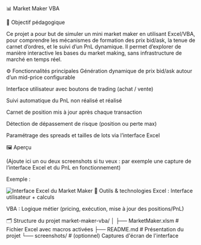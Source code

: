 📊 Market Maker VBA


🎯 Objectif pédagogique


Ce projet a pour but de simuler un mini market maker en utilisant Excel/VBA, pour comprendre les mécanismes de formation des prix bid/ask, la tenue de carnet d’ordres, et le suivi d’un PnL dynamique. Il permet d’explorer de manière interactive les bases du market making, sans infrastructure de marché en temps réel.

⚙️ Fonctionnalités principales
Génération dynamique de prix bid/ask autour d’un mid-price configurable

Interface utilisateur avec boutons de trading (achat / vente)

Suivi automatique du PnL non réalisé et réalisé

Carnet de position mis à jour après chaque transaction

Détection de dépassement de risque (position ou perte max)

Paramétrage des spreads et tailles de lots via l’interface Excel

🖼️ Aperçu


(Ajoute ici un ou deux screenshots si tu veux : par exemple une capture de l’interface Excel et du PnL en fonctionnement)

Exemple :

![Interface Excel du Market Maker](./screenshots/market_maker_excel_interface.png)
🧰 Outils & technologies
Excel : Interface utilisateur + calculs

VBA : Logique métier (pricing, exécution, mise à jour des positions/PnL)

🗂️ Structure du projet
market-maker-vba/
│
├── MarketMaker.xlsm         # Fichier Excel avec macros activées
├── README.md                # Présentation du projet
└── screenshots/             # (optionnel) Captures d'écran de l'interface
